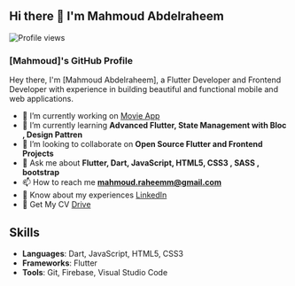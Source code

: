## Hi there 👋 I'm Mahmoud Abdelraheem

![Profile views](https://github.com/mahmoudAbdelraheem)

### [Mahmoud]'s GitHub Profile

Hey there, I'm [Mahmoud Abdelraheem], a Flutter Developer and Frontend Developer with experience in building beautiful and functional mobile and web applications.

- 🔭 I’m currently working on [Movie App](https://github.com/mahmoudAbdelraheem/movies_app)
- 🌱 I’m currently learning **Advanced Flutter, State Management with Bloc , Design Pattren**
- 👯 I’m looking to collaborate on **Open Source Flutter and Frontend Projects**
- 💬 Ask me about **Flutter, Dart, JavaScript, HTML5, CSS3 , SASS , bootstrap**
- 📫 How to reach me **mahmoud.raheemm@gmail.com**
- 📄 Know about my experiences [LinkedIn](https://www.linkedin.com/in/mahmoud-abd-elraheem-a95124188/)
- 📄 Get My CV [Drive](https://drive.google.com/file/d/18634n0VHE5gwZxXGLzd9KS1ujVhwkKpY/view?usp=sharing)

## Skills
- **Languages**: Dart, JavaScript, HTML5, CSS3
- **Frameworks**: Flutter
- **Tools**: Git, Firebase, Visual Studio Code
  

<!--
## Projects
- **[Project 1](PROJECT_1_LINK)**: Description of project 1
- **[Project 2](PROJECT_2_LINK)**: Description of project 2


## Connect with me:
[![LinkedIn](https://img.shields.io/badge/-LinkedIn-blue)](YOUR_LINKEDIN_PROFILE)
[![Twitter](https://img.shields.io/badge/-Twitter-blue)](YOUR_TWITTER_PROFILE)

## GitHub Stats
![Your GitHub stats](https://github-readme-stats.vercel.app/api?username=YOUR_GITHUB_USERNAME&show_icons=true&hide_border=true)

**mahmoudAbdelraheem/mahmoudAbdelraheem** is a ✨ _special_ ✨ repository because its `README.md` (this file) appears on your GitHub profile.

Here are some ideas to get you started:

- 🔭 I’m currently working on ...
- 🌱 I’m currently learning ...
- 👯 I’m looking to collaborate on ...
- 🤔 I’m looking for help with ...
- 💬 Ask me about ...
- 📫 How to reach me: ...
- 😄 Pronouns: ...
- ⚡ Fun fact: ...
-->
